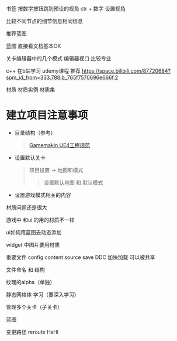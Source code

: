 书签
按数字按钮跳到预设的视角
ctr + 数字 设置视角

比较不同节点的细节信息相同信息

推荐蓝图

蓝图
直接看文档基本OK 

关卡编辑器中的几个模式
编辑器视口
比较专业

c++
在b站学习 udemy课程
推荐
https://space.bilibili.com/87720684?spm_id_from=333.788.b_765f7570696e666f.2


材质
材质实例
材质集


# 建立项目注意事项
* 目录结构（参考）
    >[Gamemakin UE4工程规范](https://github.com/skylens-inc/ue4-style-guide/blob/master/README.md)
* 设置默认关卡
    > 项目设置 -> 地图和模式
    >> 设置默认地图 和 默认模式
* 设置游戏模式相关的内容

材质问题还是很大

游戏中
和ui 的用的材质不一样

ui如何用蓝图去动态添加


widget   中图片要用材质  

重要文件
config content source save
DDC 加快加载 可以被共享

文件命名 和 结构

纹理的alpha（单独）

静态网格体 学习（要深入学习）

管理多个关卡（子关卡）


蓝图

变更路径
reroute
HsHl
